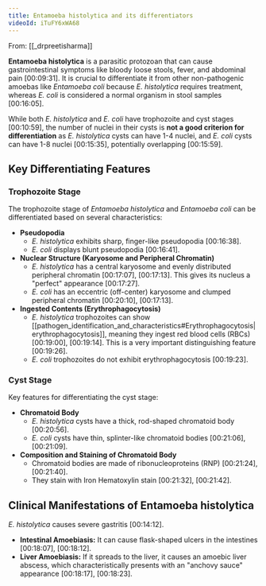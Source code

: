 ```yaml
---
title: Entamoeba histolytica and its differentiators
videoId: iTuFY6xWA68
---
```


From: [[_drpreetisharma]] <br/> 

**Entamoeba histolytica** is a parasitic protozoan that can cause gastrointestinal symptoms like bloody loose stools, fever, and abdominal pain <a class="yt-timestamp" data-t="00:09:31">[00:09:31]</a>. It is crucial to differentiate it from other non-pathogenic amoebas like *Entamoeba coli* because *E. histolytica* requires treatment, whereas *E. coli* is considered a normal organism in stool samples <a class="yt-timestamp" data-t="00:16:05">[00:16:05]</a>.

While both *E. histolytica* and *E. coli* have trophozoite and cyst stages <a class="yt-timestamp" data-t="00:10:59">[00:10:59]</a>, the number of nuclei in their cysts is **not a good criterion for differentiation** as *E. histolytica* cysts can have 1-4 nuclei, and *E. coli* cysts can have 1-8 nuclei <a class="yt-timestamp" data-t="00:15:35">[00:15:35]</a>, potentially overlapping <a class="yt-timestamp" data-t="00:15:59">[00:15:59]</a>.

## Key Differentiating Features

### Trophozoite Stage
The trophozoite stage of *Entamoeba histolytica* and *Entamoeba coli* can be differentiated based on several characteristics:

*   **Pseudopodia**
    *   *E. histolytica* exhibits sharp, finger-like pseudopodia <a class="yt-timestamp" data-t="00:16:38">[00:16:38]</a>.
    *   *E. coli* displays blunt pseudopodia <a class="yt-timestamp" data-t="00:16:41">[00:16:41]</a>.
*   **Nuclear Structure (Karyosome and Peripheral Chromatin)**
    *   *E. histolytica* has a central karyosome and evenly distributed peripheral chromatin <a class="yt-timestamp" data-t="00:17:07">[00:17:07]</a>, <a class="yt-timestamp" data-t="00:17:13">[00:17:13]</a>. This gives its nucleus a "perfect" appearance <a class="yt-timestamp" data-t="00:17:27">[00:17:27]</a>.
    *   *E. coli* has an eccentric (off-center) karyosome and clumped peripheral chromatin <a class="yt-timestamp" data-t="00:20:10">[00:20:10]</a>, <a class="yt-timestamp" data-t="00:17:13">[00:17:13]</a>.
*   **Ingested Contents (Erythrophagocytosis)**
    *   *E. histolytica* trophozoites can show [[pathogen_identification_and_characteristics#Erythrophagocytosis|erythrophagocytosis]], meaning they ingest red blood cells (RBCs) <a class="yt-timestamp" data-t="00:19:00">[00:19:00]</a>, <a class="yt-timestamp" data-t="00:19:14">[00:19:14]</a>. This is a very important distinguishing feature <a class="yt-timestamp" data-t="00:19:26">[00:19:26]</a>.
    *   *E. coli* trophozoites do not exhibit erythrophagocytosis <a class="yt-timestamp" data-t="00:19:23">[00:19:23]</a>.

### Cyst Stage
Key features for differentiating the cyst stage:

*   **Chromatoid Body**
    *   *E. histolytica* cysts have a thick, rod-shaped chromatoid body <a class="yt-timestamp" data-t="00:20:56">[00:20:56]</a>.
    *   *E. coli* cysts have thin, splinter-like chromatoid bodies <a class="yt-timestamp" data-t="00:21:06">[00:21:06]</a>, <a class="yt-timestamp" data-t="00:21:09">[00:21:09]</a>.
*   **Composition and Staining of Chromatoid Body**
    *   Chromatoid bodies are made of ribonucleoproteins (RNP) <a class="yt-timestamp" data-t="00:21:24">[00:21:24]</a>, <a class="yt-timestamp" data-t="00:21:40">[00:21:40]</a>.
    *   They stain with Iron Hematoxylin stain <a class="yt-timestamp" data-t="00:21:32">[00:21:32]</a>, <a class="yt-timestamp" data-t="00:21:42">[00:21:42]</a>.

## Clinical Manifestations of Entamoeba histolytica
*E. histolytica* causes severe gastritis <a class="yt-timestamp" data-t="00:14:12">[00:14:12]</a>.
*   **Intestinal Amoebiasis:** It can cause flask-shaped ulcers in the intestines <a class="yt-timestamp" data-t="00:18:07">[00:18:07]</a>, <a class="yt-timestamp" data-t="00:18:12">[00:18:12]</a>.
*   **Liver Amoebiasis:** If it spreads to the liver, it causes an amoebic liver abscess, which characteristically presents with an "anchovy sauce" appearance <a class="yt-timestamp" data-t="00:18:17">[00:18:17]</a>, <a class="yt-timestamp" data-t="00:18:23">[00:18:23]</a>.